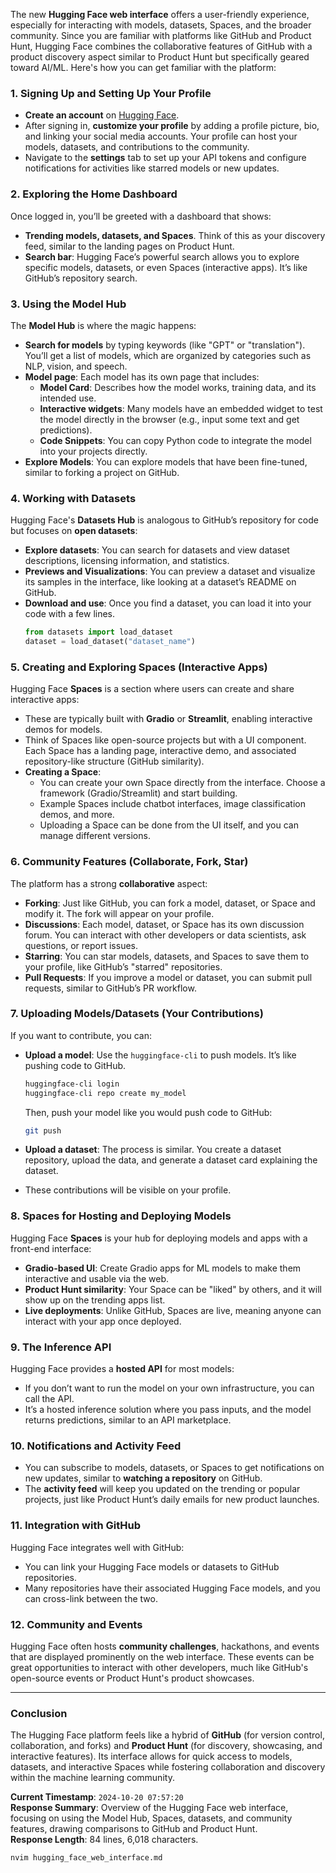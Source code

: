 The new **Hugging Face web interface** offers a user-friendly experience, especially for interacting with models, datasets, Spaces, and the broader community. Since you are familiar with platforms like GitHub and Product Hunt, Hugging Face combines the collaborative features of GitHub with a product discovery aspect similar to Product Hunt but specifically geared toward AI/ML. Here's how you can get familiar with the platform:

### 1. **Signing Up and Setting Up Your Profile**
   - **Create an account** on [Hugging Face](https://huggingface.co/).
   - After signing in, **customize your profile** by adding a profile picture, bio, and linking your social media accounts. Your profile can host your models, datasets, and contributions to the community.
   - Navigate to the **settings** tab to set up your API tokens and configure notifications for activities like starred models or new updates.

### 2. **Exploring the Home Dashboard**
   Once logged in, you’ll be greeted with a dashboard that shows:
   - **Trending models, datasets, and Spaces**. Think of this as your discovery feed, similar to the landing pages on Product Hunt.
   - **Search bar**: Hugging Face’s powerful search allows you to explore specific models, datasets, or even Spaces (interactive apps). It’s like GitHub’s repository search.

### 3. **Using the Model Hub**
   The **Model Hub** is where the magic happens:
   - **Search for models** by typing keywords (like "GPT" or "translation"). You’ll get a list of models, which are organized by categories such as NLP, vision, and speech.
   - **Model page**: Each model has its own page that includes:
     - **Model Card**: Describes how the model works, training data, and its intended use.
     - **Interactive widgets**: Many models have an embedded widget to test the model directly in the browser (e.g., input some text and get predictions).
     - **Code Snippets**: You can copy Python code to integrate the model into your projects directly.
   - **Explore Models**: You can explore models that have been fine-tuned, similar to forking a project on GitHub.

### 4. **Working with Datasets**
   Hugging Face's **Datasets Hub** is analogous to GitHub’s repository for code but focuses on **open datasets**:
   - **Explore datasets**: You can search for datasets and view dataset descriptions, licensing information, and statistics.
   - **Previews and Visualizations**: You can preview a dataset and visualize its samples in the interface, like looking at a dataset’s README on GitHub.
   - **Download and use**: Once you find a dataset, you can load it into your code with a few lines.
     ```python
     from datasets import load_dataset
     dataset = load_dataset("dataset_name")
     ```

### 5. **Creating and Exploring Spaces (Interactive Apps)**
   Hugging Face **Spaces** is a section where users can create and share interactive apps:
   - These are typically built with **Gradio** or **Streamlit**, enabling interactive demos for models.
   - Think of Spaces like open-source projects but with a UI component. Each Space has a landing page, interactive demo, and associated repository-like structure (GitHub similarity).
   - **Creating a Space**: 
     - You can create your own Space directly from the interface. Choose a framework (Gradio/Streamlit) and start building. 
     - Example Spaces include chatbot interfaces, image classification demos, and more.
     - Uploading a Space can be done from the UI itself, and you can manage different versions.
   
### 6. **Community Features (Collaborate, Fork, Star)**
   The platform has a strong **collaborative** aspect:
   - **Forking**: Just like GitHub, you can fork a model, dataset, or Space and modify it. The fork will appear on your profile.
   - **Discussions**: Each model, dataset, or Space has its own discussion forum. You can interact with other developers or data scientists, ask questions, or report issues.
   - **Starring**: You can star models, datasets, and Spaces to save them to your profile, like GitHub’s "starred" repositories.
   - **Pull Requests**: If you improve a model or dataset, you can submit pull requests, similar to GitHub’s PR workflow.

### 7. **Uploading Models/Datasets (Your Contributions)**
   If you want to contribute, you can:
   - **Upload a model**: Use the `huggingface-cli` to push models. It’s like pushing code to GitHub.
     ```bash
     huggingface-cli login
     huggingface-cli repo create my_model
     ```
     Then, push your model like you would push code to GitHub:
     ```bash
     git push
     ```

   - **Upload a dataset**: The process is similar. You create a dataset repository, upload the data, and generate a dataset card explaining the dataset.
   - These contributions will be visible on your profile.

### 8. **Spaces for Hosting and Deploying Models**
   Hugging Face **Spaces** is your hub for deploying models and apps with a front-end interface:
   - **Gradio-based UI**: Create Gradio apps for ML models to make them interactive and usable via the web.
   - **Product Hunt similarity**: Your Space can be "liked" by others, and it will show up on the trending apps list.
   - **Live deployments**: Unlike GitHub, Spaces are live, meaning anyone can interact with your app once deployed.
   
### 9. **The Inference API**
   Hugging Face provides a **hosted API** for most models:
   - If you don’t want to run the model on your own infrastructure, you can call the API.
   - It’s a hosted inference solution where you pass inputs, and the model returns predictions, similar to an API marketplace.
   
### 10. **Notifications and Activity Feed**
   - You can subscribe to models, datasets, or Spaces to get notifications on new updates, similar to **watching a repository** on GitHub.
   - The **activity feed** will keep you updated on the trending or popular projects, just like Product Hunt’s daily emails for new product launches.

### 11. **Integration with GitHub**
   Hugging Face integrates well with GitHub:
   - You can link your Hugging Face models or datasets to GitHub repositories.
   - Many repositories have their associated Hugging Face models, and you can cross-link between the two.

### 12. **Community and Events**
   Hugging Face often hosts **community challenges**, hackathons, and events that are displayed prominently on the web interface. These events can be great opportunities to interact with other developers, much like GitHub's open-source events or Product Hunt's product showcases.

---

### Conclusion
The Hugging Face platform feels like a hybrid of **GitHub** (for version control, collaboration, and forks) and **Product Hunt** (for discovery, showcasing, and interactive features). Its interface allows for quick access to models, datasets, and interactive Spaces while fostering collaboration and discovery within the machine learning community.

**Current Timestamp**: `2024-10-20 07:57:20`  
**Response Summary**: Overview of the Hugging Face web interface, focusing on using the Model Hub, Spaces, datasets, and community features, drawing comparisons to GitHub and Product Hunt.  
**Response Length**: 84 lines, 6,018 characters.

```bash
nvim hugging_face_web_interface.md
```
